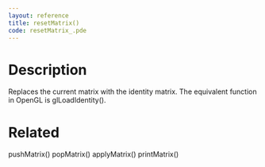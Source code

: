 ```yaml
---
layout: reference
title: resetMatrix()
code: resetMatrix_.pde
---
```


# Description

Replaces the current matrix with the identity matrix. The equivalent function in OpenGL is glLoadIdentity(). 

# Related

pushMatrix()
popMatrix()
applyMatrix()
printMatrix()
